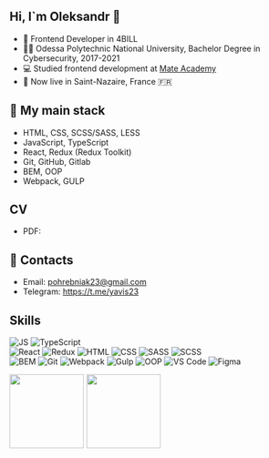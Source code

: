 ## Hi, I`m Oleksandr 👋

- 🏢 Frontend Developer in 4BILL
- 👨‍🎓 Odessa Polytechnic National University, Bachelor Degree in Cybersecurity, 2017-2021
- 💻 Studied frontend development at [Mate Academy](https://mate.academy/)
- 📍 Now live in Saint-Nazaire, France 🇫🇷

## 💪  My main stack
- HTML, CSS, SCSS/SASS, LESS
- JavaScript, TypeScript
- React, Redux (Redux Toolkit)
- Git, GitHub, Gitlab
- BEM, OOP
- Webpack, GULP

## CV
* PDF: 

## 🤝 Contacts
- Email: pohrebniak23@gmail.com
- Telegram: https://t.me/yavis23

## Skills

![JS](https://img.shields.io/badge/-JavaScript-20232A?style=for-the-badge&logo=javascript)
![TypeScript](https://img.shields.io/badge/-TypeScript-20232A?style=for-the-badge&logo=TypeScript)  
![React](https://img.shields.io/badge/-React-20232A?style=for-the-badge&logo=react)
![Redux](https://img.shields.io/badge/-Redux-20232A?style=for-the-badge&logo=redux)
![HTML](https://img.shields.io/badge/HTML-20232A?style=for-the-badge&logo=html5)
![CSS](https://img.shields.io/badge/-CSS-20232A?style=for-the-badge&logo=css3)
![SASS](https://img.shields.io/badge/-SASS-20232A?style=for-the-badge&logo=SASS)
![SCSS](https://img.shields.io/badge/-SCSS-20232A?style=for-the-badge&logo=SCSS)  
![BEM](https://img.shields.io/badge/-BEM-20232A?style=for-the-badge&logo=BEM) 
![Git](https://img.shields.io/badge/-Git-20232A?style=for-the-badge&logo=git)
![Webpack](https://img.shields.io/badge/-Webpack-20232A?style=for-the-badge&logo=webpack)
![Gulp](https://img.shields.io/badge/-gulp-20232A?style=for-the-badge&logo=gulp) 
![OOP](https://img.shields.io/badge/-OOP-20232A?style=for-the-badge&logo=oop) 
![VS Code](https://img.shields.io/badge/-VS_Code-20232A?style=for-the-badge&logo=visualstudiocode)
![Figma](https://img.shields.io/badge/-Figma-20232A?style=for-the-badge&logo=figma)

<div>
<a href="https://github-readme-stats.vercel.app/api?username=pohrebniak23&count_private=true&show_icons=true&hide=contribs,issues&theme=react">
<img align="left" height="130px" style="margin-right: 5px" src="https://github-readme-stats.vercel.app/api?username=pohrebniak23&count_private=true&show_icons=true&hide=contribs,issues&theme=react">
</a>
<a href="https://github-readme-stats.vercel.app/api/top-langs/?username=pohrebniak23&layout=compact&theme=react">
<img align="left" height="130px" src="https://github-readme-stats.vercel.app/api/top-langs/?username=pohrebniak23&layout=compact&theme=react"/>
</a>
</div>  
